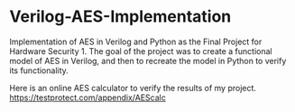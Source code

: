 # Verilog-AES-Implementation
Implementation of AES in Verilog and Python as the Final Project for Hardware Security 1. The goal of the project was to create a functional model of AES in Verilog, and then to recreate the model in Python to verify its functionality.

Here is an online AES calculator to verify the results of my project. 
https://testprotect.com/appendix/AEScalc

